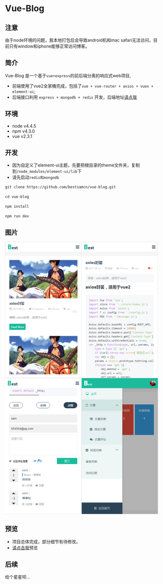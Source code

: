 # Vue-Blog

## 注意
由于node环境的问题，我本地打包后会导致android机和mac safari无法访问，目前只有window和iphone能够正常访问博客。

## 简介
Vue-Blog 是一个基于``vue+express``的前后端分离的响应式web项目,
- 前端使用了vue2全家桶完成，包括了``vue + vue-router + axios + vuex + element-ui``;
- 后端接口利用 ``express + mongodb + redis`` 开发，后端地址[请点我](https://github.com/bestsamcn/node-blog)

## 环境
- node v4.4.5
- npm  v4.3.0
- vue  v2.3.1

## 开发
- 因为自定义了element-ui主题，先要把根目录的theme文件夹，复制到``/node_modules/element-ui/lib``下
- 请先启动``redis和mongodb``
```
git clone https://github.com/bestsamcn/vue-blog.git

cd vue-blog

npm install

npm run dev
```
## 图片
![piture](https://github.com/bestsamcn/vue-blog/blob/master/picture/%E6%9C%AA%E6%A0%87%E9%A2%98-1.png)

## 预览
- 项目总体完成，部分细节有待修改。
- [请点击我](http://blog.bestsamcn.me/)预览



## 后续
给个星星呗...
